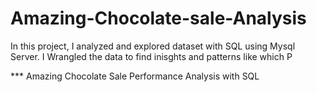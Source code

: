 # Amazing-Chocolate-sale-Analysis
In this project, I analyzed and explored dataset with SQL using Mysql Server. I Wrangled the data to find inisghts and patterns like which P

*** Amazing Chocolate Sale Performance Analysis with SQL
